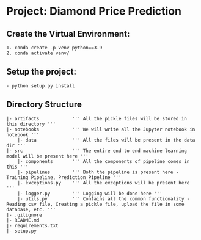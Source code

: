 # Project: Diamond Price Prediction

## Create the Virtual Environment:
    1. conda create -p venv python==3.9
    2. conda activate venv/

## Setup the project:
    - python setup.py install

## Directory Structure
    |- artifacts            ''' All the pickle files will be stored in this directory '''
    |- notebooks            ''' We will write all the Jupyter notebook in notebook '''
        |- data             ''' All the files will be present in the data dir '''
    |- src                  ''' The entire end to end machine learning model will be present here '''
        |- components       ''' All the components of pipeline comes in this '''
        |- pipelines        ''' Both the pipeline is present here - Training Pipeline, Prediction Pipeline '''
        |- exceptions.py    ''' All the exceptions will be present here '''
        |- logger.py        ''' Logging will be done here '''
        |- utils.py         ''' Contains all the common functionality - Reading csv file, Creating a pickle file, upload the file in some database, etc. '''
    |- .gitignore
    |- README.md
    |- requirements.txt
    |- setup.py
